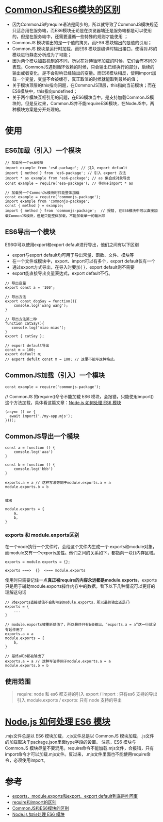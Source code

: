 # [CommonJS和ES6模块的区别](https://juejin.cn/post/6844904067651600391)
- 因为CommonJS的require语法是同步的，所以就导致了CommonJS模块规范只适合用在服务端，而ES6模块无论是在浏览器端还是服务端都是可以使用的，但是在服务端中，还需要遵循一些特殊的规则才能使用 ；
- CommonJS 模块输出的是一个值的拷贝，而ES6 模块输出的是值的引用；
- CommonJS 模块是运行时加载，而ES6 模块是编译时输出接口，使得对JS的模块进行静态分析成为了可能；
- 因为两个模块加载机制的不同，所以在对待循环加载的时候，它们会有不同的表现。CommonJS遇到循环依赖的时候，只会输出已经执行的部分，后续的输出或者变化，是不会影响已经输出的变量。而ES6模块相反，使用import加载一个变量，变量不会被缓存，真正取值的时候就能取到最终的值；
- 关于模块顶层的this指向问题，在CommonJS顶层，this指向当前模块；而在ES6模块中，this指向undefined；
- 关于两个模块互相引用的问题，在ES6模块当中，是支持加载CommonJS模块的。但是反过来，CommonJS并不能requireES6模块，在NodeJS中，两种模块方案是分开处理的。

# 使用
## ES6加载（引入）一个模块
```
// 加载另一个es6模块
import example from 'es6-package'; // 引入 export default
import { method } from 'es6-package'; // 引入 export 方法
import * as example from 'es6-package'; // as 集合成对象导出
const example = require('es6-package'); // 等同于import * as

// 加载另一个CommonJs模块时只能整体加载
const example = require('commonjs-package');
import example from 'commonjs-package';
const { method } = example;
import { method } from 'commonjs-package';  // 报错, 在ES6模块中可以直接加载CommonJS模块，但是只能整体加载，不能加载单一的输出项
```
## ES6导出一个模块
ES6中可以使用export和export default进行导出，他们之间有以下区别
- export与export default均可用于导出常量、函数、文件、模块等
- 在一个文件或模块中，export、import可以有多个，export default仅有一个
- 通过export方式导出，在导入时要加{ }，export default则不需要
- export能直接导出变量表达式，export default不行。
```
// 导出变量
export const a = '100';

// 导出方法
export const dogSay = function(){
    console.log('wang wang');
}

// 导出方法第二种
function catSay(){
   console.log('miao miao');
}
export { catSay };

// export default导出
const m = 100;
export default m;
// export defult const m = 100; // 这里不能写这种格式。
```

## CommonJS加载（引入）一个模块
```
const example = require('commonjs-package');
```
// CommonJS 的require()命令不能加载 ES6 模块，会报错，只能使用import()这个方法加载，具体看这篇文章：[Node.js 如何处理 ES6 模块](http://www.ruanyifeng.com/blog/2020/08/how-nodejs-use-es6-module.html)
```
(async () => {
  await import('./my-app.mjs');
})();
```

## CommonJS导出一个模块
```
const a = function () {
	console.log('aaa')
}

const b = function () {
	console.log('bbb')
}

exports.a = a // 这种写法等同于module.exports.a = a
module.exports.b = b


或者

module.exports = {
    a,
    b,
}

```
### exports 和 module.exports区别
在一个node执行一个文件时，会给这个文件内生成一个 exports和module对象，而module又有一个exports属性。他们之间的关系如下，都指向一块{}内存区域。
```
exports = module.exports = {};

exports ===>  {}  <=== module.exports
```
使用时只需要记住一点**真正被require的内容永远都是module.exports**，exports只是用于辅助module.exports操作内存中的数据。看下以下几种情况可以更好的理解这句话
```
// 对exports直接赋值不会影响到module.exports，所以最终输出还是{}
exports = {
    ...
}

// module.exports被重新赋值了，所以最终只有b会输出，“exports.a = a”这一行就没有起作用了
exports.a = a
module.exports = {
    b,
}

// 最终a和b都被输出了
exports.a = a // 这种写法等同于module.exports.a = a
module.exports.b = b
```

## 使用范围
> require: node 和 es6 都支持的引入
> export / import : 只有es6 支持的导出引入
> module.exports / exports: 只有 node 支持的导出


# [Node.js 如何处理 ES6 模块](http://www.ruanyifeng.com/blog/2020/08/how-nodejs-use-es6-module.html)
.mjs文件总是以 ES6 模块加载，.cjs文件总是以 CommonJS 模块加载，.js文件的加载取决于package.json里面type字段的设置。
注意，ES6 模块与 CommonJS 模块尽量不要混用。require命令不能加载.mjs文件，会报错，只有import命令才可以加载.mjs文件。反过来，.mjs文件里面也不能使用require命令，必须使用import。

# 参考
- [exports、module.exports和export、export default到底是咋回事](https://segmentfault.com/a/1190000010426778)
- [require和import的区别](https://segmentfault.com/a/1190000021911869)
- [CommonJS和ES6模块的区别](https://juejin.cn/post/6844904067651600391)
- [Node.js 如何处理 ES6 模块](http://www.ruanyifeng.com/blog/2020/08/how-nodejs-use-es6-module.html)